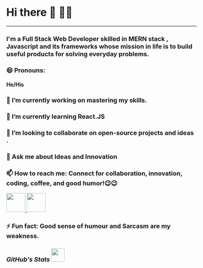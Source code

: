# Hi there 👋 👨‍💻

---

### I'm a Full Stack Web Developer skilled in MERN stack , Javascript and its frameworks whose mission in life is to  build useful products for solving everyday problems.

### 😄 Pronouns: 
####            He/His
###  🔭 I’m currently working on mastering my skills.
###  🌱 I’m currently learning React.JS
###  👯 I’m looking to collaborate on open-source projects and ideas .
 
###  💬 Ask me about Ideas and Innovation
###  📫 How to reach me: Connect for collaboration, innovation, coding, coffee, and good humor!😉😉
<p>
<a href="https://www.linkedin.com/in/himanshu-gauba-504a7018a/">
  <img width="50px" height="50px" src="https://www.edigitalagency.com.au/wp-content/uploads/new-linkedin-logo-white-black-png.png"/>
  </a>
  <a href="https://www.instagram.com/himanshu.gauba/">
  <img  width="50px" height="50px" src="https://cdn-icons-png.flaticon.com/512/2111/2111491.png" />
  </a>
  </p>

###  ⚡ Fun fact: Good sense of humour and Sarcasm are my weakness. 

<h3><i>GitHub's Stats <img src="https://camo.githubusercontent.com/f11b92476ee793cfe97f20e0564ab552bd9bd670179d7b6772c59bb4d3218ca6/68747470733a2f2f692e70696e696d672e636f6d2f6f726967696e616c732f36352f63342f66342f36356334663435323537316265313236316539633632336637646134383861632e676966" width="35"/></i></h3>


<!-- <p>
<img align="center" src="https://github-readme-stats.vercel.app/api?username=HrgChampion&count_private=true&show_icons=true&hide=issues&border_radius=0&locale=en" alt="HrgChampion" height="139"/><img align="center" src="https://github-readme-stats.vercel.app/api/top-langs/?username=HrgChampion&layout=compact&border_radius=0" alt="HrgChampion" height="139" />
</p> -->





